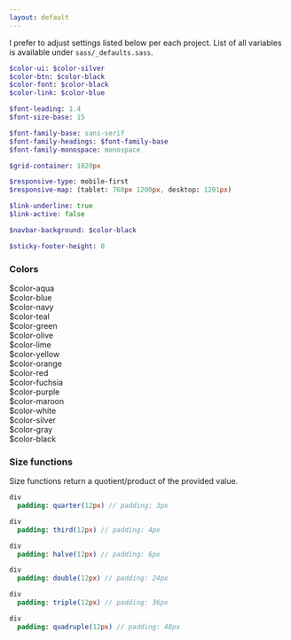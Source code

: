 ```yaml
---
layout: default
---
```


I prefer to adjust settings listed below per each project. List of all
variables is available under `sass/_defaults.sass`.

```sass
$color-ui: $color-silver
$color-btn: $color-black
$color-font: $color-black
$color-link: $color-blue

$font-leading: 1.4
$font-size-base: 15

$font-family-base: sans-serif
$font-family-headings: $font-family-base
$font-family-monospace: monospace

$grid-container: 1020px

$responsive-type: mobile-first
$responsive-map: (tablet: 768px 1200px, desktop: 1201px)

$link-underline: true
$link-active: false

$navbar-background: $color-black

$sticky-footer-height: 0
```

### Colors

<div class="grid">
  <div class="grid-item 1/6"><div class="color-block color-block-aqua">$color-aqua</div></div>
  <div class="grid-item 1/6"><div class="color-block color-block-blue">$color-blue</div></div>
  <div class="grid-item 1/6"><div class="color-block color-block-navy">$color-navy</div></div>
  <div class="grid-item 1/6"><div class="color-block color-block-teal">$color-teal</div></div>
  <div class="grid-item 1/6"><div class="color-block color-block-green">$color-green</div></div>
  <div class="grid-item 1/6"><div class="color-block color-block-olive">$color-olive</div></div>

  <div class="grid-item 1/6"><div class="color-block color-block-lime">$color-lime</div></div>
  <div class="grid-item 1/6"><div class="color-block color-block-yellow">$color-yellow</div></div>
  <div class="grid-item 1/6"><div class="color-block color-block-orange">$color-orange</div></div>
  <div class="grid-item 1/6"><div class="color-block color-block-red">$color-red</div></div>
  <div class="grid-item 1/6"><div class="color-block color-block-fuchsia">$color-fuchsia</div></div>
  <div class="grid-item 1/6"><div class="color-block color-block-purple">$color-purple</div></div>

  <div class="grid-item 1/6"><div class="color-block color-block-maroon">$color-maroon</div></div>
  <div class="grid-item 1/6"><div class="color-block color-block-white">$color-white</div></div>
  <div class="grid-item 1/6"><div class="color-block color-block-silver">$color-silver</div></div>
  <div class="grid-item 1/6"><div class="color-block color-block-gray">$color-gray</div></div>
  <div class="grid-item 1/6"><div class="color-block color-block-black">$color-black</div></div>
</div>

### Size functions

Size functions return a quotient/product of the provided value.

```sass
div
  padding: quarter(12px) // padding: 3px

div
  padding: third(12px) // padding: 4px

div
  padding: halve(12px) // padding: 6px

div
  padding: double(12px) // padding: 24px

div
  padding: triple(12px) // padding: 36px

div
  padding: quadruple(12px) // padding: 48px
```
